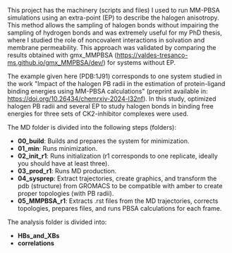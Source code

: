 This project has the machinery (scripts and files) I used to run MM-PBSA simulations using an extra-point (EP) to describe the halogen anisotropy. This method allows the sampling of halogen bonds without impairing the sampling of hydrogen bonds and was extremely useful for my PhD thesis, where I studied the role of noncovalent interactions in solvation and membrane permeability. This approach was validated by comparing the results obtained with gmx_MMPBSA (https://valdes-tresanco-ms.github.io/gmx_MMPBSA/dev/) for systems without EP.  

The example given here (PDB:1J91) corresponds to one system studied in the work "Impact of the halogen PB radii in the estimation of protein-ligand binding energies using MM-PBSA calculations" (preprint available in: https://doi.org/10.26434/chemrxiv-2024-l32nf). In this study, optimized halogen PB radii and several EP to study halogen bonds in binding free energies for three sets of CK2-inhibitor complexes were used.

The MD folder is divided into the following steps (folders):

- **00_build**: Builds and prepares the system for minimization.
- **01_min**: Runs minimization.
- **02_init_r1**: Runs initialization (r1 corresponds to one replicate, ideally you should have at least three).
- **03_prod_r1**: Runs MD production.
- **04_sysprep**: Extract trajectories, create graphics, and transform the pdb (structure) from GROMACS to be compatible with amber to create proper topologies (with PB radii).
- **05_MMPBSA_r1**: Extracts .rst files from the MD trajectories, corrects topologies, prepares files, and runs PBSA calculations for each frame.

The analysis folder is divided into:
- **HBs_and_XBs**
- **correlations**
